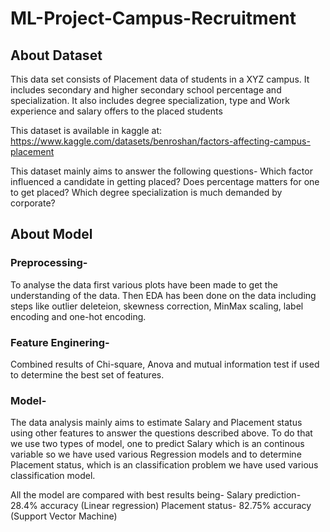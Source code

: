 # ML-Project-Campus-Recruitment
## About Dataset

This data set consists of Placement data of students in a XYZ campus. It includes secondary and higher secondary school percentage and specialization. It also includes degree specialization, type and Work experience and salary offers to the placed students

This dataset is available in kaggle at: https://www.kaggle.com/datasets/benroshan/factors-affecting-campus-placement

This dataset mainly aims to answer the following questions-
Which factor influenced a candidate in getting placed?
Does percentage matters for one to get placed?
Which degree specialization is much demanded by corporate?


## About Model

### Preprocessing-
To analyse the data first various plots have been made to get the understanding of the data. Then EDA has been done on the data including steps like outlier deleteion, skewness correction, MinMax scaling, label encoding and one-hot encoding.

### Feature Enginering-
Combined results of Chi-square, Anova and mutual information test if used to determine the best set of features.

### Model-
The data analysis mainly aims to estimate Salary and Placement status using other features to answer the questions described above. To do that we use two types of model, one to predict Salary which is an continous variable so we have used various Regression models and to determine Placement status, which is an classification problem we have used various classification model.

All the model are compared with best results being-
Salary prediction- 28.4% accuracy (Linear regression)
Placement status- 82.75% accuracy (Support Vector Machine)
